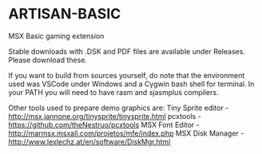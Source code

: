 # ARTISAN-BASIC
MSX Basic gaming extension

Stable downloads with .DSK and PDF files are available under Releases. Please download these.

If you want to build from sources yourself, do note that the environment used was VSCode under Windows and a Cygwin bash shell for terminal.
In your PATH you will need to have rasm and sjasmplus compilers.

Other tools used to prepare demo graphics are:
Tiny Sprite editor - http://msx.jannone.org/tinysprite/tinysprite.html
pcxtools - https://github.com/theNestruo/pcxtools
MSX Font Editor - http://marmsx.msxall.com/projetos/mfe/index.php
MSX Disk Manager - http://www.lexlechz.at/en/software/DiskMgr.html
